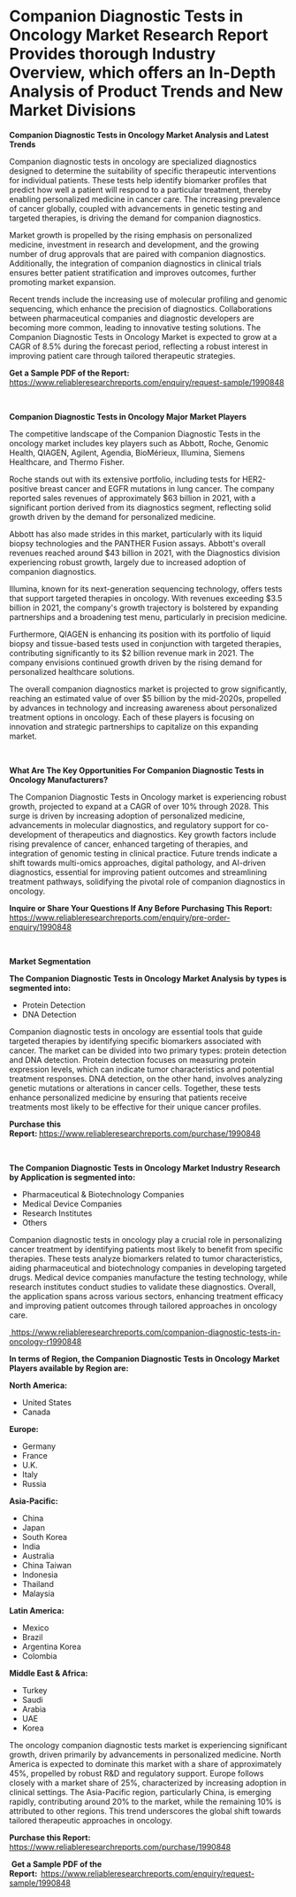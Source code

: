 <p><h1>Companion Diagnostic Tests in Oncology Market Research Report Provides thorough Industry Overview, which offers an In-Depth Analysis of Product Trends and New Market Divisions</h1></p><p><strong>Companion Diagnostic Tests in Oncology Market Analysis and Latest Trends</strong></p>
<p><p>Companion diagnostic tests in oncology are specialized diagnostics designed to determine the suitability of specific therapeutic interventions for individual patients. These tests help identify biomarker profiles that predict how well a patient will respond to a particular treatment, thereby enabling personalized medicine in cancer care. The increasing prevalence of cancer globally, coupled with advancements in genetic testing and targeted therapies, is driving the demand for companion diagnostics.</p><p>Market growth is propelled by the rising emphasis on personalized medicine, investment in research and development, and the growing number of drug approvals that are paired with companion diagnostics. Additionally, the integration of companion diagnostics in clinical trials ensures better patient stratification and improves outcomes, further promoting market expansion.</p><p>Recent trends include the increasing use of molecular profiling and genomic sequencing, which enhance the precision of diagnostics. Collaborations between pharmaceutical companies and diagnostic developers are becoming more common, leading to innovative testing solutions. The Companion Diagnostic Tests in Oncology Market is expected to grow at a CAGR of 8.5% during the forecast period, reflecting a robust interest in improving patient care through tailored therapeutic strategies.</p></p>
<p><strong>Get a Sample PDF of the Report:&nbsp;</strong> <a href="https://www.reliableresearchreports.com/enquiry/request-sample/1990848?utm_campaign=2208&utm_medium=2&utm_source=Github&utm_content=ia&utm_term=13042025&utm_id=companion-diagnostic-tests-in-oncology">https://www.reliableresearchreports.com/enquiry/request-sample/1990848</a></p>
<p>&nbsp;</p>
<p><strong>Companion Diagnostic Tests in Oncology Major Market Players</strong></p>
<p><p>The competitive landscape of the Companion Diagnostic Tests in the oncology market includes key players such as Abbott, Roche, Genomic Health, QIAGEN, Agilent, Agendia, BioMérieux, Illumina, Siemens Healthcare, and Thermo Fisher. </p><p>Roche stands out with its extensive portfolio, including tests for HER2-positive breast cancer and EGFR mutations in lung cancer. The company reported sales revenues of approximately $63 billion in 2021, with a significant portion derived from its diagnostics segment, reflecting solid growth driven by the demand for personalized medicine.</p><p>Abbott has also made strides in this market, particularly with its liquid biopsy technologies and the PANTHER Fusion assays. Abbott's overall revenues reached around $43 billion in 2021, with the Diagnostics division experiencing robust growth, largely due to increased adoption of companion diagnostics.</p><p>Illumina, known for its next-generation sequencing technology, offers tests that support targeted therapies in oncology. With revenues exceeding $3.5 billion in 2021, the company's growth trajectory is bolstered by expanding partnerships and a broadening test menu, particularly in precision medicine.</p><p>Furthermore, QIAGEN is enhancing its position with its portfolio of liquid biopsy and tissue-based tests used in conjunction with targeted therapies, contributing significantly to its $2 billion revenue mark in 2021. The company envisions continued growth driven by the rising demand for personalized healthcare solutions.</p><p>The overall companion diagnostics market is projected to grow significantly, reaching an estimated value of over $5 billion by the mid-2020s, propelled by advances in technology and increasing awareness about personalized treatment options in oncology. Each of these players is focusing on innovation and strategic partnerships to capitalize on this expanding market.</p></p>
<p>&nbsp;</p>
<p><strong>What Are The Key Opportunities For Companion Diagnostic Tests in Oncology Manufacturers?</strong></p>
<p><p>The Companion Diagnostic Tests in Oncology market is experiencing robust growth, projected to expand at a CAGR of over 10% through 2028. This surge is driven by increasing adoption of personalized medicine, advancements in molecular diagnostics, and regulatory support for co-development of therapeutics and diagnostics. Key growth factors include rising prevalence of cancer, enhanced targeting of therapies, and integration of genomic testing in clinical practice. Future trends indicate a shift towards multi-omics approaches, digital pathology, and AI-driven diagnostics, essential for improving patient outcomes and streamlining treatment pathways, solidifying the pivotal role of companion diagnostics in oncology.</p></p>
<p><strong>Inquire or Share Your Questions If Any Before Purchasing This Report:</strong> <a href="https://www.reliableresearchreports.com/enquiry/pre-order-enquiry/1990848?utm_campaign=2208&utm_medium=2&utm_source=Github&utm_content=ia&utm_term=13042025&utm_id=companion-diagnostic-tests-in-oncology">https://www.reliableresearchreports.com/enquiry/pre-order-enquiry/1990848</a></p>
<p>&nbsp;</p>
<p><strong>Market Segmentation</strong></p>
<p><strong>The Companion Diagnostic Tests in Oncology Market Analysis by types is segmented into:</strong></p>
<p><ul><li>Protein Detection</li><li>DNA Detection</li></ul></p>
<p><p>Companion diagnostic tests in oncology are essential tools that guide targeted therapies by identifying specific biomarkers associated with cancer. The market can be divided into two primary types: protein detection and DNA detection. Protein detection focuses on measuring protein expression levels, which can indicate tumor characteristics and potential treatment responses. DNA detection, on the other hand, involves analyzing genetic mutations or alterations in cancer cells. Together, these tests enhance personalized medicine by ensuring that patients receive treatments most likely to be effective for their unique cancer profiles.</p></p>
<p><strong>Purchase this Report:&nbsp;</strong><a href="https://www.reliableresearchreports.com/purchase/1990848?utm_campaign=2208&utm_medium=2&utm_source=Github&utm_content=ia&utm_term=13042025&utm_id=companion-diagnostic-tests-in-oncology">https://www.reliableresearchreports.com/purchase/1990848</a></p>
<p>&nbsp;</p>
<p><strong>The Companion Diagnostic Tests in Oncology Market Industry Research by Application is segmented into:</strong></p>
<p><ul><li>Pharmaceutical & Biotechnology Companies</li><li>Medical Device Companies</li><li>Research Institutes</li><li>Others</li></ul></p>
<p><p>Companion diagnostic tests in oncology play a crucial role in personalizing cancer treatment by identifying patients most likely to benefit from specific therapies. These tests analyze biomarkers related to tumor characteristics, aiding pharmaceutical and biotechnology companies in developing targeted drugs. Medical device companies manufacture the testing technology, while research institutes conduct studies to validate these diagnostics. Overall, the application spans across various sectors, enhancing treatment efficacy and improving patient outcomes through tailored approaches in oncology care.</p></p>
<p><a href="https://www.reliableresearchreports.com/companion-diagnostic-tests-in-oncology-r1990848?utm_campaign=2208&utm_medium=2&utm_source=Github&utm_content=ia&utm_term=13042025&utm_id=companion-diagnostic-tests-in-oncology">&nbsp;https://www.reliableresearchreports.com/companion-diagnostic-tests-in-oncology-r1990848</a></p>
<p><strong>In terms of Region, the Companion Diagnostic Tests in Oncology Market Players available by Region are:</strong></p>
<p>
    <p> <strong> North America: </strong>
        <ul>
            <li>United States</li>
            <li>Canada</li>
        </ul>
        </p> 
    <p> <strong> Europe: </strong>
        <ul>
            <li>Germany</li>
            <li>France</li>
            <li>U.K.</li>
            <li>Italy</li>
            <li>Russia</li>
        </ul>
        </p> 
    <p> <strong> Asia-Pacific: </strong>
        <ul>
            <li>China</li>
            <li>Japan</li>
            <li>South Korea</li>
            <li>India</li>
            <li>Australia</li>
            <li>China Taiwan</li>
            <li>Indonesia</li>
            <li>Thailand</li>
            <li>Malaysia</li>
        </ul>
        </p> 
    <p> <strong> Latin America: </strong>
        <ul>
            <li>Mexico</li>
            <li>Brazil</li>
            <li>Argentina Korea</li>
            <li>Colombia</li>
        </ul>
        </p> 
    <p> <strong> Middle East & Africa: </strong>
        <ul>
            <li>Turkey</li>
            <li>Saudi</li>
            <li>Arabia</li>
            <li>UAE</li>
            <li>Korea</li>
        </ul>
    </p>
    </p>
<p><p>The oncology companion diagnostic tests market is experiencing significant growth, driven primarily by advancements in personalized medicine. North America is expected to dominate this market with a share of approximately 45%, propelled by robust R&D and regulatory support. Europe follows closely with a market share of 25%, characterized by increasing adoption in clinical settings. The Asia-Pacific region, particularly China, is emerging rapidly, contributing around 20% to the market, while the remaining 10% is attributed to other regions. This trend underscores the global shift towards tailored therapeutic approaches in oncology.</p></p>
<p><strong>Purchase this Report: </strong><a href="https://www.reliableresearchreports.com/purchase/1990848?utm_campaign=2208&utm_medium=2&utm_source=Github&utm_content=ia&utm_term=13042025&utm_id=companion-diagnostic-tests-in-oncology">https://www.reliableresearchreports.com/purchase/1990848</a></p>
<p>&nbsp;<strong>Get a Sample PDF of the Report:&nbsp;&nbsp;</strong><a href="https://www.reliableresearchreports.com/enquiry/request-sample/1990848?utm_campaign=2208&utm_medium=2&utm_source=Github&utm_content=ia&utm_term=13042025&utm_id=companion-diagnostic-tests-in-oncology">https://www.reliableresearchreports.com/enquiry/request-sample/1990848</a></p>
<p><strong></strong></p>
<p><p></p><p></p><p></p></p>